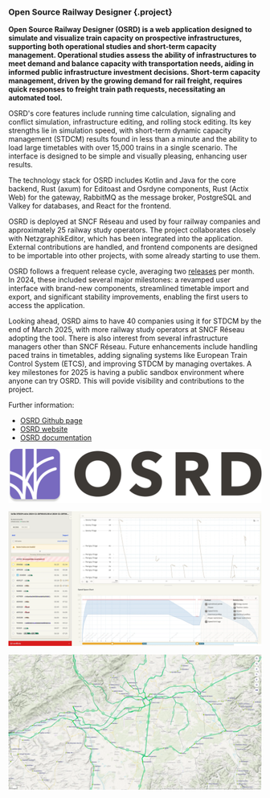 ### Open Source Railway Designer {.project}

**Open Source Railway Designer (OSRD) is a web application designed to simulate and visualize train capacity on prospective infrastructures, supporting both operational studies and short-term capacity management. Operational studies assess the ability of infrastructures to meet demand and balance capacity with transportation needs, aiding in informed public infrastructure investment decisions. Short-term capacity management, driven by the growing demand for rail freight, requires quick responses to freight train path requests, necessitating an automated tool.**

OSRD's core features include running time calculation, signaling and conflict simulation, infrastructure editing, and rolling stock editing. Its key strengths lie in simulation speed, with short-term dynamic capacity management (STDCM) results found in less than a minute and the ability to load large timetables with over 15,000 trains in a single scenario. The interface is designed to be simple and visually pleasing, enhancing user results.

The technology stack for OSRD includes Kotlin and Java for the core backend, Rust (axum) for Editoast and Osrdyne components, Rust (Actix Web) for the gateway, RabbitMQ as the message broker, PostgreSQL and Valkey for databases, and React for the frontend.

OSRD is deployed at SNCF Réseau and used by four railway companies and approximately 25 railway study operators. The project collaborates closely with NetzgraphikEditor, which has been integrated into the application. External contributions are handled, and frontend components are designed to be importable into other projects, with some already starting to use them.

OSRD follows a frequent release cycle, averaging two [releases](https://github.com/OpenRailAssociation/osrd/releases) per month. In 2024, these included several major milestones: a revamped user interface with brand-new components, streamlined timetable import and export, and significant stability improvements, enabling the first users to access the application.

Looking ahead, OSRD aims to have 40 companies using it for STDCM by the end of March 2025, with more railway study operators at SNCF Réseau adopting the tool. There is also interest from several infrastructure managers other than SNCF Réseau. Future enhancements include handling paced trains in timetables, adding signaling systems like European Train Control System (ETCS), and improving STDCM by managing overtakes. A key milestones for 2025 is having a public sandbox environment where anyone can try OSRD. This will povide visibility and contributions to the project.

Further information:

* [OSRD Github page](https://github.com/OpenRailAssociation/osrd)
* [OSRD website](https://osrd.fr/en/)
* [OSRD documentation](https://osrd.fr/en/docs/)

![OSRD Logo](https://raw.githubusercontent.com/OpenRailAssociation/osrd/refs/heads/dev/assets/branding/osrd_small.svg)

![OSRD Scenario](images/osrd_scenario.webp)

![OSRD Map](images/osrd_map.webp)
